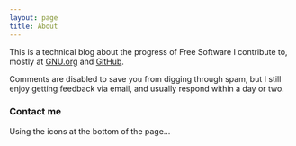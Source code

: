 ```yaml
---
layout: page
title: About
---
```


This is a technical blog about the progress of Free Software I contribute to, mostly at [GNU.org](https://savannah.gnu.org/users/gary) and [GitHub](https://github.com/gvvaughan).

Comments are disabled to save you from digging through spam, but I still enjoy getting feedback via email, and usually respond within a day or two.

### Contact me

Using the icons at the bottom of the page...
